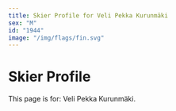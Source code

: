 ```yaml
---
title: Skier Profile for Veli Pekka Kurunmäki
sex: "M"
id: "1944"
image: "/img/flags/fin.svg" 
---
```


# Skier Profile

This page is for: Veli Pekka Kurunmäki.
    
